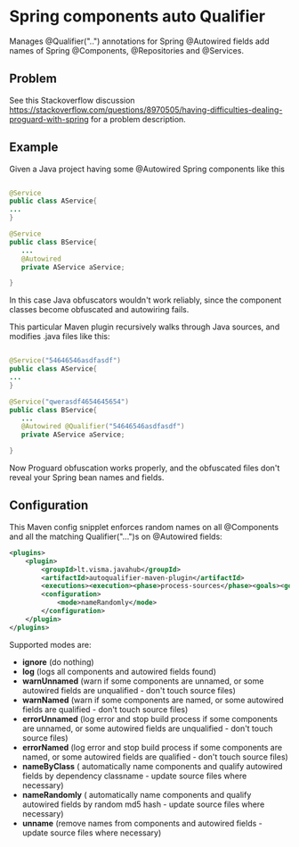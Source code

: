 # Spring components auto Qualifier
Manages @Qualifier("..") annotations for Spring @Autowired fields add names of Spring @Components, @Repositories and @Services.

## Problem
See this Stackoverflow discussion https://stackoverflow.com/questions/8970505/having-difficulties-dealing-proguard-with-spring for a problem description.

## Example

Given a Java project having some @Autowired Spring components like this

``` Java

@Service
public class AService{
...
}

@Service
public class BService{
   ...
   @Autowired
   private AService aService;

}

```

In this case Java obfuscators wouldn't work reliably, since the component classes become obfuscated and autowiring fails.

This particular Maven plugin recursively walks through Java sources, and modifies .java files like this:

``` Java

@Service("54646546asdfasdf")
public class AService{
...
}

@Service("qwerasdf4654645654")
public class BService{
   ...
   @Autowired @Qualifier("54646546asdfasdf")
   private AService aService;

}

```

Now Proguard obfuscation works properly, and the obfuscated files don't reveal your Spring bean names and fields.

## Configuration
This Maven config snipplet enforces random names on all @Components and all the matching Qualifier("...")s on @Autowired fields:

``` xml
<plugins>
	<plugin>
		<groupId>lt.visma.javahub</groupId>
		<artifactId>autoqualifier-maven-plugin</artifactId>
		<executions><execution><phase>process-sources</phase><goals><goal>autoqualifier</goal></goals></execution></executions>
		<configuration>
			<mode>nameRandomly</mode>
		</configuration>
	</plugin>
</plugins>

```

Supported modes are:
  * **ignore** (do nothing)
  * **log** (logs all components and autowired fields found)
  * **warnUnnamed** (warn if some components are unnamed, or some autowired fields are unqualified - don't touch source files)
  * **warnNamed** (warn if some components are named, or some autowired fields are qualified - don't touch source files)
  * **errorUnnamed** (log error and stop build process if some components are unnamed, or some autowired fields are unqualified - don't touch source files)
  * **errorNamed** (log error and stop build process if some components are named, or some autowired fields are qualified - don't touch source files)
  * **nameByClass** ( automatically name components and qualify autowired fields by dependency classname - update source files where necessary)
  * **nameRandomly** (	automatically name components and qualify autowired fields by random md5 hash  - update source files where necessary)
  * **unname** (remove names from components and autowired fields - update source files where necessary)

